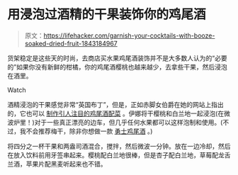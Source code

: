 # 用浸泡过酒精的干果装饰你的鸡尾酒

> 原文：<https://lifehacker.com/garnish-your-cocktails-with-booze-soaked-dried-fruit-1843184967>

货架稳定是这些天的时尚，去商店买水果鸡尾酒装饰并不是大多数人认为的“必要的”如果你没有新鲜的柑橘，你的鸡尾酒樱桃也越来越少，去拿些干果，然后浸泡在酒里。

Watch

酒精浸泡的干果感觉非常“英国布丁”，但是，正如赤脚女伯爵在她的网站上指出的，它也可以 [制作引人注目的鸡尾酒配菜](https://barefootcontessa.com/recipes/sidecars-with-dried-cherries) 。伊娜将干樱桃和白兰地一起浸泡(在微波炉里！)对于一些真正漂亮的边车，但几乎任何水果都可以这样泡制和使用。(不过，我不会推荐梅干，除非你想做一款 [勇士鸡尾酒](https://www.youtube.com/watch?v=3SZ8H52p0Zk) 。)

将四分之一杯干果和两盎司酒混合，搅拌，然后微波一分钟。放在一边冷却，然后在放入饮料前用牙签串起来。樱桃配白兰地很棒，但是杏子配白兰地，草莓配龙舌兰酒，苹果片配黑麦听起来也不错。